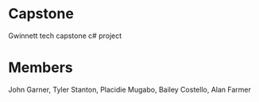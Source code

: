 # Capstone
Gwinnett tech capstone c# project

# Members
John Garner, 
Tyler Stanton, 
Placidie Mugabo,
Bailey Costello,
Alan Farmer
